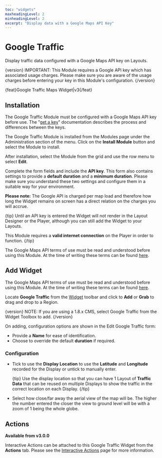 ```yaml
---
toc: "widgets"
maxheadingLevel: 2
minheadingLevel: 2
excerpt: "Display data with a Google Maps API Key"
---
```


# Google Traffic

Display traffic data configured with a Google Maps API key on Layouts.

{version}
IMPORTANT: This Module requires a Google API key which has associated usage charges. Please make sure you are aware of the usage charges before entering your key in this Module's configuration.
{/version}

{feat}Google Traffic Maps Widget|v3{/feat}

## Installation

The Google Traffic Module must be configured with a Google Maps API key before use. The "[get a key](https://developers.google.com/maps/documentation/javascript/get-api-key)" documentation describes the process and differences between the keys.

The Google Traffic Module is installed from the Modules page under the Administration section of the menu. Click on the **Install Module** button and select the Module to install.

After installation, select the Module from the grid and use the row menu to select **Edit**.

Complete the form fields and include the **API key**. This form also contains settings to provide a **default duration** and a **minimum duration**. Please make sure you understand these two settings and configure them in a suitable way for your environment.

**Please note:** The Google API is charged per map load and therefore how long the Widget remains on screen has a direct relation on the charges you will accrue.

{tip}
Until an API key is entered the Widget will not render in the Layout Designer or the Player, although you can still add the Widget to your Layouts.

This Module requires a **valid internet connection** on the Player in order to function.
{/tip}

The Google Maps API terms of use must be read and understood before using this Module. At the time of writing these terms can be found [here](https://developers.google.com/maps/terms).

## Add Widget

The Google Maps API terms of use must be read and understood before using this Module. At the time of writing these terms can be found [here](https://developers.google.com/maps/terms).

Locate **Google Traffic** from the [Widget](layouts_widgets.html) toolbar and click to **Add** or **Grab** to drag and drop to a Region. 

{version}
NOTE: If you are using a 1.8.x CMS, select Google Traffic from the Widget Toolbox to add. 
{/version}

On adding, configuration options are shown in the Edit Google Traffic form:

- Provide a **Name** for ease of identification.
- Choose to override the default **duration** if required.

### Configuration

- Tick to use the **Display Location** to use the **Latitude** and **Longitude** recorded for the Display or untick to manually enter.

  {tip}
  Use the display location so that you can have 1 Layout of **Traffic Data** that can be reused on multiple Displays to show the traffic in the correct location on each Display.
  {/tip}

- Select how close/far away the aerial view of the map will be. The higher the number entered the closer the view to ground level will be with a zoom of 1 being the whole globe.

## Actions

**Available from v3.0.0**

Interactive Actions can be attached to this Google Traffic Widget from the **Actions** tab. Please see the [Interactive Actions](layouts_interactive_actions.html) page for more information.